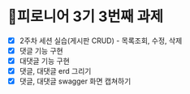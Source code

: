 # 🥕피로니어 3기 3번째 과제

- [x] 2주차 세션 실습(게시판 CRUD) - 목록조회, 수정, 삭제   
- [x] 댓글 기능 구현   
- [x] 대댓글 기능 구현   
- [x] 댓글, 대댓글 erd 그리기   
- [x] 댓글, 대댓글 swagger 화면 캡쳐하기
